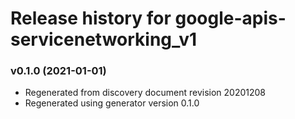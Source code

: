 # Release history for google-apis-servicenetworking_v1

### v0.1.0 (2021-01-01)

* Regenerated from discovery document revision 20201208
* Regenerated using generator version 0.1.0

